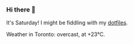 ### Hi there :wave:

It's Saturday! I might be fiddling with my [dotfiles](https://github.com/bewuethr/dotfiles).

Weather in Toronto: overcast, at +23°C.
